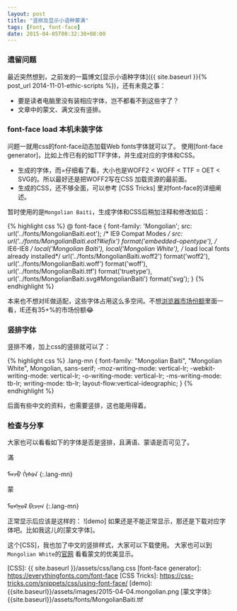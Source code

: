 ```yaml
---
layout: post
title: "竖排及显示小语种蒙满"
tags: [Font, font-face]
date: 2015-04-05T00:32:30+08:00
---
```


### 遗留问题

最近突然想到，之前发的一篇博文[显示小语种字体]({{ site.baseurl }}{% post_url 2014-11-01-ethic-scripts %})，还有未竟之事：

* 要是读者电脑里没有装相应字体，岂不都看不到这些字了？
* 文章中的蒙文、满文没有竖排。


### font-face load 本机未装字体

问题一就用css的font-face动态加载Web fonts字体就可以了。 使用[font-face generator]，比如上传已有的如TTF字体，并生成对应的字体和CSS。

- 生成的字体，而=仔细看了看，大小也是WOFF2 < WOFF < TTF = OET < SVG的。所以最好还是把WOFF2写在CSS 加载资源的最前面。
- 生成的CSS，还不够全面，可以参考 [CSS Tricks] 里对font-face的详细阐述。

暂时使用的是`Mongolian Baiti`，生成字体和CSS后稍加注释和修改如后：

{% highlight css %}
@ font-face {
font-family: 'Mongolian';
    src: url('../fonts/MongolianBaiti.eot');  /* IE9 Compat Modes */
    src: url('../fonts/MongolianBaiti.eot?#iefix') format('embedded-opentype'), /* IE6-IE8 */
         local('Mongolian Baiti'), local('Mongolian White'), 
         /* load local fonts already installed*/
         url('../fonts/MongolianBaiti.woff2') format('woff2'),
         url('../fonts/MongolianBaiti.woff') format('woff'),
         url('../fonts/MongolianBaiti.ttf') format('truetype'),
         url('../fonts/MongolianBaiti.svg#MongolianBaiti') format('svg');
}
{% endhighlight %}


本来也不想对IE做适配，这些字体占用这么多空间。不想[浏览器市场份额]里面一看，IE还有35+%的市场份额😂 

### 竖排字体

竖排不难，加上css的竖排就可以了：

{% highlight css %}
.lang-mn {
  font-family: "Mongolian Baiti", "Mongolian White", Mongolian, sans-serif;
  -moz-writing-mode: vertical-lr;
  -webkit-writing-mode: vertical-lr;
  -o-writing-mode: vertical-lr;
  -ms-writing-mode: tb-lr;
  writing-mode: tb-lr;
  layout-flow:vertical-ideographic;
}
{% endhighlight %}

后面有些中文的资料，也需要竖排，这也能用得着。

### 检查与分享

大家也可以看看如下的字体是否是竖排，且满语、蒙语是否可见了。

滿

ᠮᠠᠨᠵᡠ ᡤᡳᠰᡠᠨ 
{:.lang-mn}

蒙

ᠮᠣᠩᠭᠣᠯ ᠪᠢᠴᠢᠭ᠌
{:.lang-mn}

正常显示后应该是这样的： ![demo]
如果还是不能正常显示，那还是下载对应字体吧。比如我这儿的[蒙文字体]。

这个[CSS]，我也加了中文的竖排样式，大家可以下载使用。
大家也可以到`Mongolian White`的[官网](http://www.mongolfont.com/cn/font/mnglwhiteotf.html) 看看蒙文的优美显示。


[浏览器市场份额]: http://tongji.baidu.com/data/browser
[CSS]: {{ site.baseurl }}/assets/css/lang.css
[font-face generator]: https://everythingfonts.com/font-face
[CSS Tricks]: https://css-tricks.com/snippets/css/using-font-face/
[demo]: {{site.baseurl}}/assets/images/2015-04-04.mongolian.png
[蒙文字体]: {{site.baseurl}}/assets/fonts/MongolianBaiti.ttf
